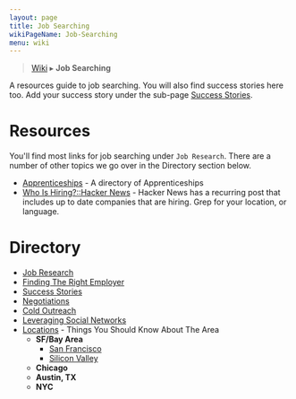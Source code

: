 ```yaml
---
layout: page
title: Job Searching
wikiPageName: Job-Searching
menu: wiki
---
```


> [Wiki](Home) ▸ **Job Searching**

A resources guide to job searching. You will also find success stories here too. Add your success story under the sub-page [Success Stories](Success-Stories).

# Resources

You'll find most links for job searching under `Job Research`. There are a number of other topics we go over in the Directory section below.

* [Apprenticeships](http://apprentice.at/) - A directory of Apprenticeships
* [Who Is Hiring?::Hacker News](https://news.ycombinator.com/submitted?id=whoishiring) - Hacker News has a recurring post that includes up to date companies that are hiring. Grep for your location, or language.


# Directory
* [Job Research](Jobs-Research)
* [Finding The Right Employer](Jobs-Finding-The-Right-Employer)
* [Success Stories](Jobs-Success-Stories)
* [Negotiations](Jobs-Negotiations)
* [Cold Outreach](Jobs-Cold-Outreach)
* [Leveraging Social Networks](Jobs-Leveraging-Social-Networks)
* [Locations](Jobs-Locations) - Things You Should Know About The Area
  * **SF/Bay Area**
    * [San Francisco](Jobs-SFBayArea-SF)
    * [Silicon Valley](Jobs-SFBayArea-SV)
  * **Chicago**
  * **Austin, TX**
  * **NYC**
